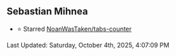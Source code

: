 <h2>Sebastian Mihnea</h2>

<!--RECENT_ACTIVITY:start-->
- ⭐ Starred [NoanWasTaken/tabs-counter](https://github.com/NoanWasTaken/tabs-counter)<br>
<!--RECENT_ACTIVITY:end-->
<!--RECENT_ACTIVITY:last_update-->
Last Updated: Saturday, October 4th, 2025, 4:07:09 PM
<!--RECENT_ACTIVITY:last_update_end-->

<!---LOL-STATS-START-HERE--->
<!---LOL-STATS-END-HERE--->
